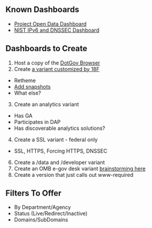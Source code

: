 ## Known Dashboards 
* [Project Open Data Dashboard](http://labs.data.gov/dashboard/)
* [NIST IPv6 and DNSSEC Dashboard](http://fedv6-deployment.antd.nist.gov/cgi-bin/generate-gov)

## Dashboards to Create
1) Host a copy of the [DotGov Browser](http://dotgov-browser.herokuapp.com/domains)  
2) Create [a variant customized by 18F](https://github.com/18F/dashboards-on-demand/issues/3)  
  * Retheme
  * [Add snapshots](https://github.com/shawnbot/dotgov-screenshots)
  * What else?   
  
3) Create an analytics variant  
  * Has GA
  * Participates in DAP 
  * Has discoverable analytics solutions?
4) Create a SSL variant - federal only   
  * SSL, HTTPS, Forcing HTTPS, DNSSEC
6) Create a /data and /developer variant   
7) Create an OMB e-gov desk variant [brainstorming here](https://github.com/18F/dashboards-on-demand/issues/1)  
8) Create a version that just calls out www-required

## Filters To Offer
* By Department/Agency
* Status (Live/Redirect/Inactive)
* Domains/SubDomains









